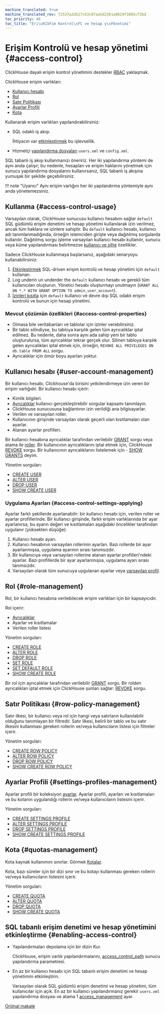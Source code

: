 ```yaml
---
machine_translated: true
machine_translated_rev: 72537a2d527c63c07aa5d2361a8829f3895cf2bd
toc_priority: 48
toc_title: "Eri\u015Fim Kontrol\xFC ve hesap y\xF6netimi"
---
```


# Erişim Kontrolü ve hesap yönetimi {#access-control}

ClickHouse dayalı erişim kontrol yönetimini destekler [RBAC](https://en.wikipedia.org/wiki/Role-based_access_control) yaklaşmak.

ClickHouse erişim varlıkları:
- [Kullanıcı hesabı](#user-account-management)
- [Rol](#role-management)
- [Satır Politikası](#row-policy-management)
- [Ayarlar Profili](#settings-profiles-management)
- [Kota](#quotas-management)

Kullanarak erişim varlıkları yapılandırabilirsiniz:

-   SQL odaklı iş akışı.

    İhtiyacın var [etkinleştirmek](#enabling-access-control) bu işlevsellik.

-   Hizmetçi [yapılandırma dosyaları](configuration-files.md) `users.xml` ve `config.xml`.

SQL tabanlı iş akışı kullanmanızı öneririz. Her iki yapılandırma yöntemi de aynı anda çalışır; bu nedenle, hesapları ve erişim haklarını yönetmek için sunucu yapılandırma dosyalarını kullanırsanız, SQL tabanlı iş akışına yumuşak bir şekilde geçebilirsiniz.

!!! note "Uyarıcı"
    Aynı erişim varlığını her iki yapılandırma yöntemiyle aynı anda yönetemezsiniz.

## Kullanma {#access-control-usage}

Varsayılan olarak, ClickHouse sunucusu kullanıcı hesabını sağlar `default` SQL güdümlü erişim denetimi ve hesap yönetimi kullanılarak izin verilmez, ancak tüm haklara ve izinlere sahiptir. Bu `default` kullanıcı hesabı, kullanıcı adı tanımlanmadığında, örneğin istemciden girişte veya dağıtılmış sorgularda kullanılır. Dağıtılmış sorgu işleme varsayılan kullanıcı hesabı kullanılır, sunucu veya küme yapılandırması belirtmezse [kullanıcı ve şifre](../engines/table-engines/special/distributed.md) özellikler.

Sadece ClickHouse kullanmaya başlarsanız, aşağıdaki senaryoyu kullanabilirsiniz:

1.  [Etkinleştirmek](#enabling-access-control) SQL-driven erişim kontrolü ve hesap yönetimi için `default` kullanan.
2.  Log underin un underder the `default` kullanıcı hesabı ve gerekli tüm kullanıcıları oluşturun. Yönetici hesabı oluşturmayı unutmayın (`GRANT ALL ON *.* WITH GRANT OPTION TO admin_user_account`).
3.  [İzinleri kısıtla](settings/permissions-for-queries.md#permissions_for_queries) için `default` kullanıcı ve devre dışı SQL odaklı erişim kontrolü ve bunun için hesap yönetimi.

### Mevcut çözümün özellikleri {#access-control-properties}

-   Olmasa bile veritabanları ve tablolar için izinler verebilirsiniz.
-   Bir tablo silindiyse, bu tabloya karşılık gelen tüm ayrıcalıklar iptal edilmez. Bu nedenle, daha sonra aynı ada sahip yeni bir tablo oluşturulursa, tüm ayrıcalıklar tekrar gerçek olur. Silinen tabloya karşılık gelen ayrıcalıkları iptal etmek için, örneğin, `REVOKE ALL PRIVILEGES ON db.table FROM ALL` sorgu.
-   Ayrıcalıklar için ömür boyu ayarları yoktur.

## Kullanıcı hesabı {#user-account-management}

Bir kullanıcı hesabı, Clickhouse'da birisini yetkilendirmeye izin veren bir erişim varlığıdır. Bir kullanıcı hesabı içerir:

-   Kimlik bilgileri.
-   [Ayrıcalıklar](../sql-reference/statements/grant.md#grant-privileges) kullanıcı gerçekleştirebilir sorgular kapsamı tanımlayın.
-   ClickHouse sunucusuna bağlantının izin verildiği ana bilgisayarlar.
-   Verilen ve varsayılan roller.
-   Kullanıcının girişinde varsayılan olarak geçerli olan kısıtlamaları olan ayarlar.
-   Atanan ayarlar profilleri.

Bir kullanıcı hesabına ayrıcalıklar tarafından verilebilir [GRANT](../sql-reference/statements/grant.md) sorgu veya atama ile [roller](#role-management). Bir kullanıcının ayrıcalıklarını iptal etmek için, ClickHouse [REVOKE](../sql-reference/statements/revoke.md) sorgu. Bir kullanıcının ayrıcalıklarını listelemek için - [SHOW GRANTS](../sql-reference/statements/show.md#show-grants-statement) deyim.

Yönetim sorguları:

-   [CREATE USER](../sql-reference/statements/create.md#create-user-statement)
-   [ALTER USER](../sql-reference/statements/alter.md#alter-user-statement)
-   [DROP USER](../sql-reference/statements/misc.md#drop-user-statement)
-   [SHOW CREATE USER](../sql-reference/statements/show.md#show-create-user-statement)

### Uygulama Ayarları {#access-control-settings-applying}

Ayarlar farklı şekillerde ayarlanabilir: bir kullanıcı hesabı için, verilen roller ve ayarlar profillerinde. Bir kullanıcı girişinde, farklı erişim varlıklarında bir ayar ayarlanırsa, bu ayarın değeri ve kısıtlamaları aşağıdaki öncelikler tarafından uygulanır (yüksekten düşüğe):

1.  Kullanıcı hesabı ayarı.
2.  Kullanıcı hesabının varsayılan rollerinin ayarları. Bazı rollerde bir ayar ayarlanmışsa, uygulama ayarının sırası tanımsızdır.
3.  Bir kullanıcıya veya varsayılan rollerine atanan ayarlar profilleri'ndeki ayarlar. Bazı profillerde bir ayar ayarlanmışsa, uygulama ayarı sırası tanımsızdır.
4.  Varsayılan olarak tüm sunucuya uygulanan ayarlar veya [varsayılan profil](server-configuration-parameters/settings.md#default-profile).

## Rol {#role-management}

Rol, bir kullanıcı hesabına verilebilecek erişim varlıkları için bir kapsayıcıdır.

Rol içerir:

-   [Ayrıcalıklar](../sql-reference/statements/grant.md#grant-privileges)
-   Ayarlar ve kısıtlamalar
-   Verilen roller listesi

Yönetim sorguları:

-   [CREATE ROLE](../sql-reference/statements/create.md#create-role-statement)
-   [ALTER ROLE](../sql-reference/statements/alter.md#alter-role-statement)
-   [DROP ROLE](../sql-reference/statements/misc.md#drop-role-statement)
-   [SET ROLE](../sql-reference/statements/misc.md#set-role-statement)
-   [SET DEFAULT ROLE](../sql-reference/statements/misc.md#set-default-role-statement)
-   [SHOW CREATE ROLE](../sql-reference/statements/show.md#show-create-role-statement)

Bir rol için ayrıcalıklar tarafından verilebilir [GRANT](../sql-reference/statements/grant.md) sorgu. Bir rolden ayrıcalıkları iptal etmek için ClickHouse şunları sağlar: [REVOKE](../sql-reference/statements/revoke.md) sorgu.

## Satır Politikası {#row-policy-management}

Satır ilkesi, bir kullanıcı veya rol için hangi veya satırların kullanılabilir olduğunu tanımlayan bir filtredir. Satır ilkesi, belirli bir tablo ve bu satır ilkesini kullanması gereken rollerin ve/veya kullanıcıların listesi için filtreler içerir.

Yönetim sorguları:

-   [CREATE ROW POLICY](../sql-reference/statements/create.md#create-row-policy-statement)
-   [ALTER ROW POLICY](../sql-reference/statements/alter.md#alter-row-policy-statement)
-   [DROP ROW POLICY](../sql-reference/statements/misc.md#drop-row-policy-statement)
-   [SHOW CREATE ROW POLICY](../sql-reference/statements/show.md#show-create-row-policy-statement)

## Ayarlar Profili {#settings-profiles-management}

Ayarlar profili bir koleksiyon [ayarlar](settings/index.md). Ayarlar profili, ayarları ve kısıtlamaları ve bu kotanın uygulandığı rollerin ve/veya kullanıcıların listesini içerir.

Yönetim sorguları:

-   [CREATE SETTINGS PROFILE](../sql-reference/statements/create.md#create-settings-profile-statement)
-   [ALTER SETTINGS PROFILE](../sql-reference/statements/alter.md#alter-settings-profile-statement)
-   [DROP SETTINGS PROFILE](../sql-reference/statements/misc.md#drop-settings-profile-statement)
-   [SHOW CREATE SETTINGS PROFILE](../sql-reference/statements/show.md#show-create-settings-profile-statement)

## Kota {#quotas-management}

Kota kaynak kullanımını sınırlar. Görmek [Kotalar](quotas.md).

Kota, bazı süreler için bir dizi sınır ve bu kotayı kullanması gereken rollerin ve/veya kullanıcıların listesini içerir.

Yönetim sorguları:

-   [CREATE QUOTA](../sql-reference/statements/create.md#create-quota-statement)
-   [ALTER QUOTA](../sql-reference/statements/alter.md#alter-quota-statement)
-   [DROP QUOTA](../sql-reference/statements/misc.md#drop-quota-statement)
-   [SHOW CREATE QUOTA](../sql-reference/statements/show.md#show-create-quota-statement)

## SQL tabanlı erişim denetimi ve hesap yönetimini etkinleştirme {#enabling-access-control}

-   Yapılandırmaları depolama için bir dizin Kur.

    ClickHouse, erişim varlık yapılandırmalarını, [access_control_path](server-configuration-parameters/settings.md#access_control_path) sunucu yapılandırma parametresi.

-   En az bir kullanıcı hesabı için SQL tabanlı erişim denetimi ve hesap yönetimini etkinleştirin.

    Varsayılan olarak SQL güdümlü erişim denetimi ve hesap yönetimi, tüm kullanıcılar için açık. En az bir kullanıcı yapılandırmanız gerekir `users.xml` yapılandırma dosyası ve atama 1 [access_management](settings/settings-users.md#access_management-user-setting) ayar.

[Orijinal makale](https://clickhouse.tech/docs/en/operations/access_rights/) <!--hide-->
